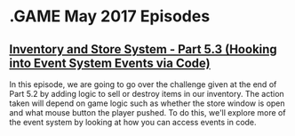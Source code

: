 # .GAME May 2017 Episodes

## [Inventory and Store System - Part 5.3 (Hooking into Event System Events via Code)](UnityItemSystemPt5.3-ChallengeSolution)

In this episode, we are going to go over the challenge given at the end of Part 5.2 by adding logic to sell or destroy items in our inventory. The action taken will depend on game logic such as whether the store window is open and what mouse button the player pushed. To do this, we'll explore more of the event system by looking at how you can access events in code.